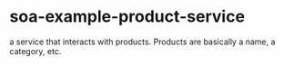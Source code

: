 # soa-example-product-service
a service that interacts with products.  Products are basically a name, a category, etc.
